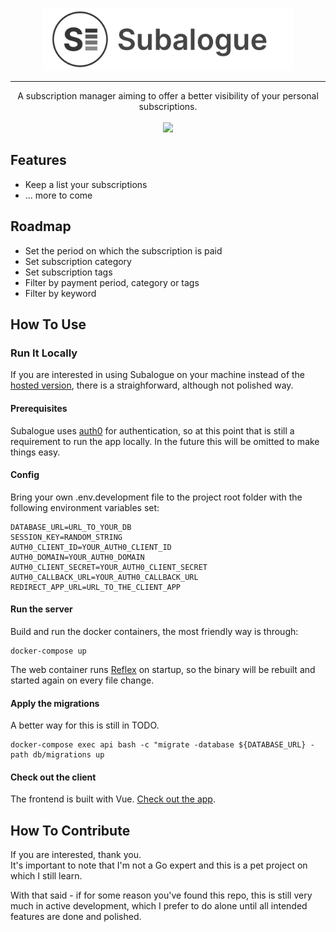 <p align="center">
  <a href="https://subalogue.shiftingphotons.dev"><img src="logo.png" width="400" height="100"/></a>
</p>

---  

<p align="center">
  A subscription manager aiming to offer a better visibility of your personal subscriptions.</br></br>
  <img src="https://img.shields.io/github/workflow/status/shiftingphotons/subalogue/Test"/></br>
</p>

## Features
- Keep a list your subscriptions
- ... more to come

## Roadmap
- Set the period on which the subscription is paid
- Set subscription category
- Set subscription tags
- Filter by payment period, category or tags
- Filter by keyword
  
  
## How To Use
### Run It Locally
If you are interested in using Subalogue on your machine instead of the [hosted version](https://subalogue.shiftingphotons.dev), there is a straighforward, although not polished way.  

#### Prerequisites
Subalogue uses [auth0](https://auth0.com/) for authentication, so at this point that is still a requirement to run the app locally. In the future this will be omitted to make things easy.

#### Config
Bring your own .env.development file to the project root folder with the following environment variables set:  
```
DATABASE_URL=URL_TO_YOUR_DB
SESSION_KEY=RANDOM_STRING
AUTH0_CLIENT_ID=YOUR_AUTH0_CLIENT_ID
AUTH0_DOMAIN=YOUR_AUTH0_DOMAIN
AUTH0_CLIENT_SECRET=YOUR_AUTH0_CLIENT_SECRET
AUTH0_CALLBACK_URL=YOUR_AUTH0_CALLBACK_URL
REDIRECT_APP_URL=URL_TO_THE_CLIENT_APP
```

#### Run the server
Build and run the docker containers, the most friendly way is through:
```
docker-compose up
```  
The web container runs [Reflex](https://github.com/cespare/reflex) on startup, so the binary will be rebuilt and started again on every file change.
#### Apply the migrations
A better way for this is still in TODO.  
```
docker-compose exec api bash -c "migrate -database ${DATABASE_URL} -path db/migrations up
```

#### Check out the client
The frontend is built with Vue. [Check out the app](https://github.com/shiftingphotons/subalogue-client).

## How To Contribute
If you are interested, thank you.  
It's important to note that I'm not a Go expert and this is a pet project on which I still learn.  

With that said - if for some reason you've found this repo, this is still very much in active development, which I prefer to do alone until all intended features are done and polished.
